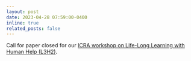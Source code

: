 ```yaml
---
layout: post
date: 2023-04-28 07:59:00-0400
inline: true
related_posts: false
---
```


Call for paper closed for our <a href="https://life-long-learning-with-human-help-l3h2.github.io/">ICRA workshop on Life-Long Learning with Human Help (L3H2)</a>.
